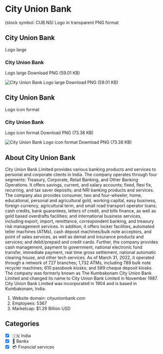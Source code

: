 # City Union Bank
 (stock symbol: CUB.NS) Logo in transparent PNG format

## City Union Bank
 Logo large

### City Union Bank
 Logo large Download PNG (59.01 KB)

![City Union Bank
 Logo large Download PNG (59.01 KB)](/img/orig/CUB.NS_BIG-8034a7af.png)

## City Union Bank
 Logo icon format

### City Union Bank
 Logo icon format Download PNG (73.38 KB)

![City Union Bank
 Logo icon format Download PNG (73.38 KB)](/img/orig/CUB.NS-9eb81137.png)

## About City Union Bank


City Union Bank Limited provides various banking products and services to personal and corporate clients in India. The company operates through four segments: Treasury, Corporate, Retail Banking, and Other Banking Operations. It offers savings, current, and salary accounts; fixed, flexi fix, recurring, and tax saver deposits; and NRI banking products and services. The company also provides consumer, two and four-wheeler, home, educational, personal and agricultural gold, working capital, easy business, foreign currency, agricultural term, and small road transport operator loans; cash credits, bank guarantees, letters of credit, and bills finance, as well as gold based overdrafts facilities; and international business services, including export, import, remittance, correspondent banking, and treasury risk management services. In addition, it offers locker facilities, automated teller machines (ATMs), cash deposit machines/bulk note acceptors, and point of sales services, as well as demat and insurance products and services; and debit/prepaid and credit cards. Further, the company provides cash management, payment to government, national electronic fund transfer, immediate payment, real time gross settlement, national automatic clearing house, and other tech services. As of March 31, 2022, it operated through a network of 727 branches; 1,732 ATMs, including 789 bulk note recycler machines; 610 passbook kiosks; and 589 cheque deposit kiosks. The company was formerly known as The Kumbakonam City Union Bank Limited and changed its name to City Union Bank Limited in November 1987. City Union Bank Limited was incorporated in 1904 and is based in Kumbakonam, India.

1. Website domain: cityunionbank.com
2. Employees: 5367
3. Marketcap: $1.29 Billion USD


## Categories
- [x] 🇮🇳 India
- [x] 🏦 Banks
- [x] 💳 Financial services
